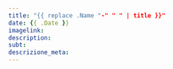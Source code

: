 ```yaml
---
title: "{{ replace .Name "-" " " | title }}"
date: {{ .Date }}
imagelink: 
description:
subt: 
descrizione_meta:
---
```

